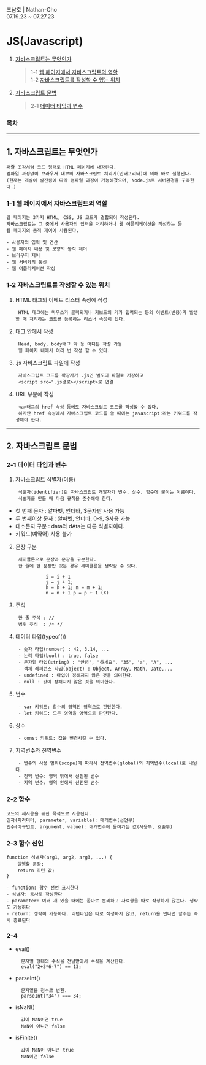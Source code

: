 조남호 | Nathan-Cho<br>
07.19.23 ~ 07.27.23

# JS(Javascript)
1. [자바스크립트는 무엇인가](#1-자바스크립트는-무엇인가)
  	> 1-1 [웹 페이지에서 자바스크립트의 역할](#1-1-웹-페이지에서-자바스크립트의-역할)<br>
  	> 1-2 [자바스크립트를 작성할 수 있는 위치](#1-2-자바스크립트를-작성할-수-있는-위치)
2. [자바스크립트 문법](#2-자바스크립트-문법)
	> 2-1 [데이터 타입과 변수](#2-1-데이터-타입과-변수) 

### 목차

***
## 1. 자바스크립트는 무엇인가
    퍼즐 조각처럼 코드 형태로 HTML 페이지에 내장된다.
    컴파일 과정없이 브라우저 내부의 자바스크립트 처리기(인터프리터)에 의해 바로 실행된다.
    (현재는 개발이 발전됨에 따라 컴파일 과정이 가능해졌으며, Node.js로 서버환경을 구축한다.)

### 1-1 웹 페이지에서 자바스크립트의 역할
    웹 페이지는 3가지 HTML, CSS, JS 코드가 결합되어 작성된다.
    자바스크립트는 그 중에서 사용자의 입력을 처리하거나 웹 어플리케이션을 작성하는 등
    웹 페이지의 동적 제어에 사용된다.

    - 사용자의 입력 및 연산
    - 웹 페이지 내용 및 모양의 동적 제어
    - 브라우저 제어
    - 웹 서버와의 통신
    - 웹 어플리케이션 작성

### 1-2 자바스크립트를 작성할 수 있는 위치
1. HTML 태그의 이베트 리스터 속성에 작성

        HTML 태그에는 마우스가 클릭되거나 키보드의 키가 입력되는 등의 이벤트(반응)가 발생할 때 처리하는 코드를 등록하는 리스너 속성이 있다.
2. <script></script>태그 안에서 작성

        Head, body, body태그 밖 등 어디든 작성 가능
        웹 페이지 내에서 여러 번 작성 할 수 있다.
3. .js 자바스크립트 파일에 작성

        자바스크립트 코드를 확장자가 .js인 별도의 파일로 저장하고
        <script src=".js경로></script>로 연결
4. URL 부분에 작성

        <a>태그의 href 속성 등에도 자바스크립트 코드를 작성할 수 있다.
        하지만 href 속성에서 자바스크립트 코드를 쓸 때에는 javascript:라는 키워드를 작성해야 한다.

***
## 2. 자바스크립트 문법
### 2-1 데이터 타입과 변수
1. 자바스크립트 식별자(이름)

        식별자(identifier)란 자바스크립트 개발자가 변수, 상수, 함수에 붙이는 이름이다.
        식별자를 만들 때 다음 규칙을 준수해야 한다.
			
  - 첫 번째 문자 : 알파벳, 언더바, $문자만 사용 가능
  - 두 번째이상 문자 : 알파벳, 언더바, 0-9, $사용 가능
  - 대소문자 구분 : data와 dAta는 다른 식별자이다.
  - 키워드(예약어) 사용 불가	
2. 문장 구분

        세미콜론으로 문장과 문장을 구분한다.
        한 줄에 한 문장만 있는 경우 세미콜론을 생략할 수 있다.
			   
			      i = i + 1
			      j = j + 1;
			      k = k + 1; m = m + 1;
			      n = n + 1 p = p + 1 (X)
			
3. 주석

        한 줄 주석 : //
        범위 주석  : /* */
			
			
4. 데이터 타입(typeof())

  		- 숫자 타입(number) : 42, 3.14, ...
  		- 논리 타입(bool) : true, false
  		- 문자열 타입(string) : "안녕", "하세요", "35", 'a', "A", ...
  		- 객체 레퍼런스 타입(object) : Object, Array, Math, Date,...
  		- undefined : 타입이 정해지지 않은 것을 의미한다.
  		- null : 값이 정해지지 않은 것을 의미한다.
			
5. 변수
	
  		- var 키워드: 함수의 영역만 영역으로 판단한다.
  		- let 키워드: 모든 영역을 영역으로 판단한다.
			
6. 상수
	
  		- const 키워드: 값을 변경시킬 수 없다.

7. 지역변수와 전역변수
	
  		- 변수의 사용 범위(scope)에 따라서 전역변수(global)와 지역변수(local)로 나뉜다.
  		- 전역 변수: 영역 밖에서 선언된 변수
  		- 지역 변수: 영역 안에서 선언된 변수
### 2-2 함수
	코드의 재사용을 위한 목적으로 사용된다.
	인자(파라미터, parameter, variable): 매개변수(선언부)
	인수(아규먼트, argument, value): 매개변수에 들어가는 값(사용부, 호출부)

### 2-3 함수 선언
	function 식별자(arg1, arg2, arg3, ...) {
	    실행할 문장;
	    return 리턴 값;
	}

	- function: 함수 선언 표시한다
	- 식별자: 동사로 작성한다
	- parameter: 여러 개 있을 때에는 콤마로 분리하고 자료형을 따로 작성하지 않는다. 생략도 가능하다
	- return: 생략이 가능하다. 리턴타입은 따로 작성하지 않고, return을 만나면 함수는 즉시 종료된다

### 2-4
- eval()
  
	    문자열 형태의 수식을 전달받아서 수식을 계산한다.
	    eval("2+3*6-7") == 13;

- parseInt()
  
	    문자열을 정수로 변환.
	    parseInt("34") === 34;

- isNaN()
  
	    값이 NaN이면 true
	    NaN이 아니면 false

- isFinite()
  
	    값이 NaN이 아니면 true
	    NaN이면 false
